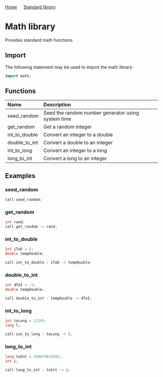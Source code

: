 [Home](https://puckowski.github.io/concert/) <span>&emsp;</span> [Standard library](https://puckowski.github.io/concert/standard_library.html)

# Math library

Provides standard math functions.

## Import

The following statement may be used to import the math library:

```cpp
import math;
```

## Functions

| Name          | Description                                        |
|:--------------|:---------------------------------------------------|
| seed_random   | Seed the random number generator using system time |
| get_random    | Get a random integer                               |
| int_to_double | Convert an integer to a double                     |
| double_to_int | Convert a double to an integer                     |
| int_to_long   | Convert an integer to a long                       |
| long_to_int   | Convert a long to an integer                       |

## Examples

### seed_random

```cpp
call seed_random;
```

### get_random

```cpp
int rand;
call get_random -> rand;
```

### int_to_double

```cpp
int iToD = 5;
double tempDouble;

call int_to_double : iToD -> tempDouble;
```

### double_to_int

```cpp
int dToI = -1;
double tempDouble;

call double_to_int : tempDouble -> dToI;
```

### int_to_long

```cpp
int toLong = 12345;
long l;

call int_to_long : toLong -> l;
```

### long_to_int

```cpp
long toInt = 349674032692;
int i;

call long_to_int : toInt -> i;
```